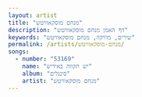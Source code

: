 ```yaml
---
layout: artist
title: "מנחם מוסקאוויטש"
description: "דף האמן מנחם מוסקאוויטש"
keywords: "שירים, מוזיקה, מנחם מוסקאוויטש"
permalink: /artists/מנחם-מוסקאוויטש/
songs:
  - number: "53169"
    name: "יש תקווה באידיש"
    album: "סינגלים"
    artist: "מנחם מוסקאוויטש"
---
```

